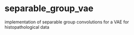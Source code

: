 # separable_group_vae
implementation of separable group convolutions for a VAE for histopathological data
